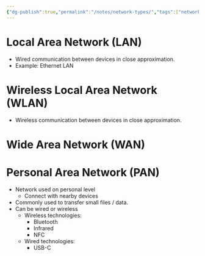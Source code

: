 ```yaml
---
{"dg-publish":true,"permalink":"/notes/network-types/","tags":["network"],"noteIcon":"1","created":"2025-01-23T00:51:08.853+08:00","updated":"2025-01-23T01:25:20.154+08:00"}
---
```


# Local Area Network (LAN)
- Wired communication between devices in close approximation.
- Example: Ethernet LAN
# Wireless Local Area Network (WLAN)
- Wireless communication between devices in close approximation.
# Wide Area Network (WAN)
# Personal Area Network (PAN) 
- Network used on personal level
	- Connect with nearby devices
- Commonly used to transfer small files / data.
- Can be wired or wireless
	- Wireless technologies:
		- Bluetooth
		- Infrared
		- NFC
	- Wired technologies:
		- USB-C
